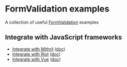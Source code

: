 # FormValidation examples

A collection of useful [FormValidation](https://formvalidation.io) examples

## Integrate with JavaScript frameworks

* [Integrate with Mithril](mithril/index.html) ([doc](https://formvalidation.io/guide/examples/integrating-with-mithril))
* [Integrate with Riot](riot/index.html) ([doc](https://formvalidation.io/guide/examples/integrating-with-riot))
* [Integrate with Vue](vue/index.html) ([doc](https://formvalidation.io/guide/examples/integrating-with-vue))
